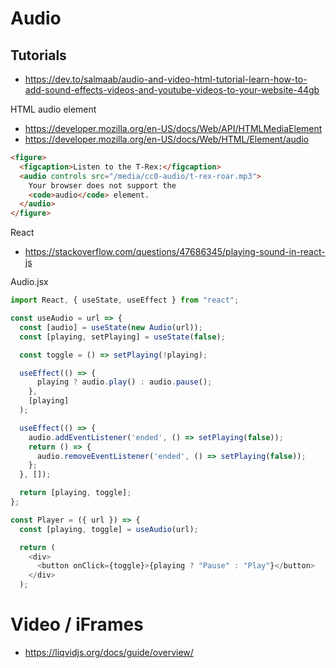 # Audio

## Tutorials

- <https://dev.to/salmaab/audio-and-video-html-tutorial-learn-how-to-add-sound-effects-videos-and-youtube-videos-to-your-website-44gb>

HTML audio element

- <https://developer.mozilla.org/en-US/docs/Web/API/HTMLMediaElement>
- <https://developer.mozilla.org/en-US/docs/Web/HTML/Element/audio>

```html
<figure>
  <figcaption>Listen to the T-Rex:</figcaption>
  <audio controls src="/media/cc0-audio/t-rex-roar.mp3">
    Your browser does not support the
    <code>audio</code> element.
  </audio>
</figure>
```

React

- <https://stackoverflow.com/questions/47686345/playing-sound-in-react-js>

Audio.jsx

```js
import React, { useState, useEffect } from "react";

const useAudio = url => {
  const [audio] = useState(new Audio(url));
  const [playing, setPlaying] = useState(false);

  const toggle = () => setPlaying(!playing);

  useEffect(() => {
      playing ? audio.play() : audio.pause();
    },
    [playing]
  );

  useEffect(() => {
    audio.addEventListener('ended', () => setPlaying(false));
    return () => {
      audio.removeEventListener('ended', () => setPlaying(false));
    };
  }, []);

  return [playing, toggle];
};

const Player = ({ url }) => {
  const [playing, toggle] = useAudio(url);

  return (
    <div>
      <button onClick={toggle}>{playing ? "Pause" : "Play"}</button>
    </div>
  );
```

# Video / iFrames

- <https://liqvidjs.org/docs/guide/overview/>
